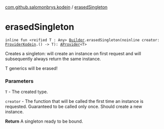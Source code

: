 [com.github.salomonbrys.kodein](index.md) / [erasedSingleton](.)

# erasedSingleton

`inline fun <reified T : Any> `[`Builder`](-kodein/-builder/index.md)`.erasedSingleton(noinline creator: `[`ProviderKodein`](-provider-kodein/index.md)`.() -> T): `[`AProvider`](-a-provider/index.md)`<T>`

Creates a singleton: will create an instance on first request and will subsequently always return the same instance.

T generics will be erased!

### Parameters

`T` - The created type.

`creator` - The function that will be called the first time an instance is requested. Guaranteed to be called only once. Should create a new instance.

**Return**
A singleton ready to be bound.

